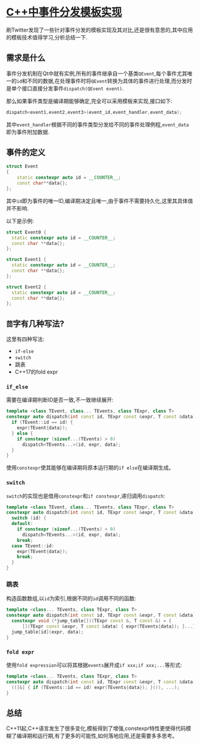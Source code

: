 # [C++中事件分发模板实现](https://godbolt.org/z/NBIuvb)

刷Twitter发现了一些针对事件分发的模板实现及其对比,还是很有意思的,其中应用的模板技术值得学习,分析总结一下.

## 需求是什么

事件分发机制在Qt中就有实例,所有的事件继承自一个基类`QEvent`,每个事件尤其唯一的`id`和不同的数据,在处理事件时将`QEvent`转换为具体的事件进行处理,而分发时是单个接口直接分发事件`dispatch(QEvent event)`.

那么如果事件类型是编译期能够确定,完全可以采用模板来实现,接口如下:

```C++
dispatch<event1,event2,event3>(event_id,event_handler,event_data);
```

其中`event_handler`根据不同的事件类型分发给不同的事件处理例程,`event_data`即为事件附加数据.

## 事件的定义

```C++
struct Event
{
    static constexpr auto id = __COUNTER__;
    const char**data{};
};
```

其中`id`即为事件的唯一ID,编译期决定且唯一,由于事件不需要持久化,这里其具体值并不影响.

以下是示例:

```C++
struct Event0 {
  static constexpr auto id = __COUNTER__;
  const char **data{};
};

struct Event1 {
  static constexpr auto id = __COUNTER__;
  const char **data{};
};

struct Event2 {
  static constexpr auto id = __COUNTER__;
  const char **data{};
};
```

## `茴`字有几种写法?

这里有四种写法:

- `if-else`
- `switch`
- 跳表
- C++17的fold expr

### `if_else`

需要在编译期判断ID是否一致,不一致继续展开:

```C++
template <class TEvent, class... TEvents, class TExpr, class T>
constexpr auto dispatch(int const id, TExpr const &expr, T const &data) {
  if (TEvent::id == id) {
    expr(TEvent{data});
  } else {
    if constexpr (sizeof...(TEvents) > 0)
      dispatch<TEvents...>(id, expr, data);
  }
}
```

使用`constexpr`使其能够在编译期将原本运行期的`if else`在编译期生成。

### `switch`

`switch`的实现也是借用`constexpr`和`if constexpr`,递归调用`dispatch`:

```C++
template <class TEvent, class... TEvents, class TExpr, class T>
constexpr auto dispatch(int const id, TExpr const &expr, T const &data) {
  switch (id) {
  default:
    if constexpr (sizeof...(TEvents) > 0)
      dispatch<TEvents...>(id, expr, data);
    break;
  case TEvent::id:
    expr(TEvent{data});
    break;
  }
}
```

### 跳表

构造函数数组,以`id`为索引,根据不同的`id`调用不同的函数:

```C++
template <class... TEvents, class TExpr, class T>
constexpr auto dispatch(int const id, TExpr const &expr, T const &data) {
  constexpr void (*jump_table[])(TExpr const &, T const &) = {
      [](TExpr const &expr, T const &data) { expr(TEvents{data}); }...};
  jump_table[id](expr, data);
}
```

### `fold expr`

使用`fold expression`可以将其根据`events`展开成`if xxx;if xxx;...`等形式:

```C++
template <class... TEvents, class TExpr, class T>
constexpr auto dispatch(int const id, TExpr const &expr, T const &data) {
  (([&] { if (TEvents::id == id) expr(TEvents{data}); }()), ...);
}
```

## 总结

C++11起,C++语言发生了很多变化,模板得到了增强,constexpr特性更使得代码模糊了编译期和运行期,有了更多的可能性,如何落地应用,还是需要多多思考。